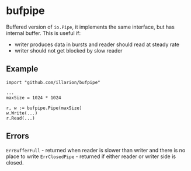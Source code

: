 # bufpipe
Buffered version of `io.Pipe`, it implements the same interface, but has internal buffer. This is useful if:
* writer produces data in bursts and reader should read at steady rate
* writer should not get blocked by slow reader

## Example

```
import "github.com/illarion/bufpipe"

...
maxSize = 1024 * 1024

r, w := bufpipe.Pipe(maxSize)
w.Write(...)
r.Read(...)

```

## Errors
`ErrBufferFull` - returned when reader is slower than writer and there is no place to write
`ErrClosedPipe` - returned if either reader or writer side is closed. 
